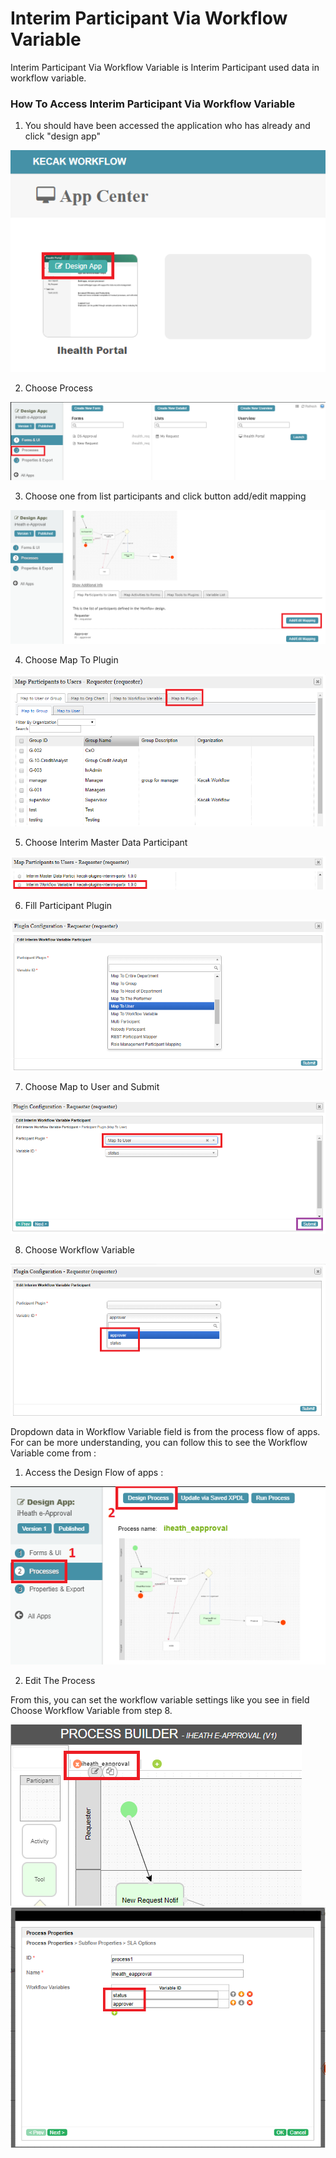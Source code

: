 # Interim Participant Via Workflow Variable

Interim Participant Via Workflow Variable is Interim Participant used data in workflow variable.

<h3> How To Access Interim Participant Via Workflow Variable </h3>

1. You should have been accessed the application who has already and click "design app"

<img src="https://raw.githubusercontent.com/kinnara-digital-studio/kecak-workflow/master/docs/assets/interim_designApp.png" alt="interim_designApp.png" />

2. Choose Process

<img src="https://raw.githubusercontent.com/kinnara-digital-studio/kecak-workflow/master/docs/assets/interim_process.png" alt="interim_process.png" />

3. Choose one from list participants and click button add/edit mapping

<img src="https://raw.githubusercontent.com/kinnara-digital-studio/kecak-workflow/master/docs/assets/interim_editMapping.png" alt="interim_editMapping.png" />

4. Choose Map To Plugin

<img src="https://raw.githubusercontent.com/kinnara-digital-studio/kecak-workflow/master/docs/assets/interim_mapToPlugin.png" alt="interim_mapToPlugin.png" />

5. Choose Interim Master Data Participant

<img src="https://raw.githubusercontent.com/kinnara-digital-studio/kecak-workflow/master/docs/assets/interim_wv_participant.png" alt="interim_wv_participant.png" />

6. Fill Participant Plugin

<img src="https://raw.githubusercontent.com/kinnara-digital-studio/kecak-workflow/master/docs/assets/interim_workflowVariable_chooseParticipant.png" alt="interim_wv_chooseParticipant.png" />

7. Choose Map to User and Submit

<img src="https://raw.githubusercontent.com/kinnara-digital-studio/kecak-workflow/master/docs/assets/interim_wv_chooseParticipant2.png" alt="interim_wv_chooseParticipant2.png" />

8. Choose Workflow Variable

<img src="https://raw.githubusercontent.com/kinnara-digital-studio/kecak-workflow/master/docs/assets/interim_wv_chooseWV2.png" alt="interim_wv_chooseWV2" />

Dropdown data in Workflow Variable field is from the process flow of apps.
For can be more understanding, you can follow this to see the Workflow Variable come from :

1. Access the Design Flow of apps :

<img src="https://raw.githubusercontent.com/kinnara-digital-studio/kecak-workflow/master/docs/assets/interim_wv_setWV1.png" alt="interim_wv_setWV1" />

2. Edit The Process

From this, you can set the workflow variable settings like you see in field Choose Workflow Variable from step 8.

<img src="https://raw.githubusercontent.com/kinnara-digital-studio/kecak-workflow/master/docs/assets/interim_wv_setWV2.png" alt="interim_wv_setWV2" />

<img src="https://raw.githubusercontent.com/kinnara-digital-studio/kecak-workflow/master/docs/assets/interim_wv_chooseWV.png" alt="interim_wv_chooseWV" />
